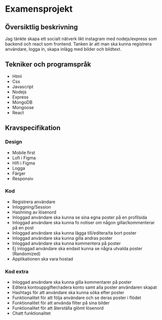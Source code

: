 # Examensprojekt
## Översiktlig beskrivning
Jag tänkte skapa ett socialt nätverk likt instagram med nodejs/express som backend och react som frontend. Tanken är att man ska kunna registrera användare, logga in, skapa inlägg med bilder och bildtext.
## Tekniker och programspråk
* Html
* Css
* Javascript
* Nodejs
* Express
* MongoDB
* Mongoose
* React
## Kravspecifikation
### Design
* Mobile first
* Lofi i Figma
* Hifi i Figma
* Logga
* Färger
* Responsiv
### Kod
* Registrera användare
* Inloggning/Session
* Hashning av lösenord
* Inloggad användare ska kunna se sina egna poster på en profilsida
* Inloggad användare ska kunna fo notiser om någon gillar/kommenterar på en post
* Inloggad användare ska kunna lägga till/editera/ta bort poster
* Inloggad användare ska kunna gilla andras poster
* Inloggad användare ska kunna kommentera på poster
* Ej inloggad användare ska endast kunna se några utvalda poster (Randomized)
* Applikationen ska vara hostad

### Kod extra
* Inloggad användare ska kunna gilla kommentarer på poster
* Editera kontouppgifter/radera konto samt alla poster användaren skapat
* Hashtags för att användare ska kunna söka efter poster
* Funktionalitet för att följa användare och se deras poster i flödet
* Funktionalitet för att använda filter på sina bilder
* Funktionalitet för att återställa glömt lösenord
* Chatt funktionalitet

